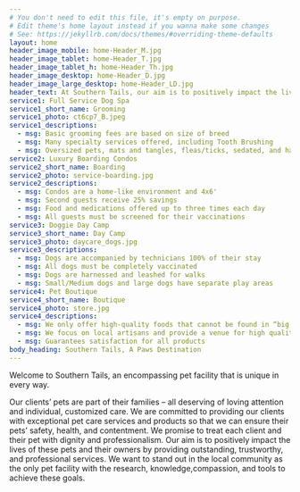 ```yaml
---
# You don't need to edit this file, it's empty on purpose.
# Edit theme's home layout instead if you wanna make some changes
# See: https://jekyllrb.com/docs/themes/#overriding-theme-defaults
layout: home
header_image_mobile: home-Header_M.jpg
header_image_tablet: home-Header_T.jpg
header_image_tablet_h: home-Header_Th.jpg
header_image_desktop: home-Header_D.jpg
header_image_large_desktop: home-Header_LD.jpg
header_text: At Southern Tails, our aim is to positively impact the lives of dogs and their owners by providing outstanding, trustworthy, and professional services. 
service1: Full Service Dog Spa
service1_short_name: Grooming
service1_photo: ct6cp7_B.jpeg
service1_descriptions: 
  - msg: Basic grooming fees are based on size of breed
  - msg: Many specialty services offered, including Tooth Brushing
  - msg: Oversized pets, mats and tangles, fleas/ticks, sedated, and hard to handle animals may incur additional charges
service2: Luxury Boarding Condos
service2_short_name: Boarding
service2_photo: service-boarding.jpg
service2_descriptions:
  - msg: Condos are a home-like environment and 4x6'
  - msg: Second guests receive 25% savings
  - msg: Food and medications offered up to three times each day
  - msg: All guests must be screened for their vaccinations
service3: Doggie Day Camp
service3_short_name: Day Camp
service3_photo: daycare_dogs.jpg
service3_descriptions:
  - msg: Dogs are accompanied by technicians 100% of their stay
  - msg: All dogs must be completely vaccinated
  - msg: Dogs are harnessed and leashed for walks
  - msg: Small/Medium dogs and large dogs have separate play areas 
service4: Pet Boutique
service4_short_name: Boutique
service4_photo: store.jpg
service4_descriptions:
  - msg: We only offer high-quality foods that cannot be found in “big box” stores
  - msg: We focus on local artisans and provide a venue for high quality craftmanship dedicated to pets
  - msg: Guarantees satisfaction for all products
body_heading: Southern Tails, A Paws Destination
---
```

Welcome to Southern Tails, an encompassing pet facility that is unique in every way.

Our clients’ pets are part of their families – all deserving of loving attention and individual, customized care. We are committed to providing our clients with exceptional pet care services and products so that we can ensure their pets’ safety, health, and contentment. We promise to treat each client and their pet with dignity and professionalism. Our aim is to positively impact the lives of these pets and their owners by providing outstanding, trustworthy, and professional services. We want to stand out in the local community as the only pet facility with the research, knowledge,compassion, and tools to achieve these goals.

